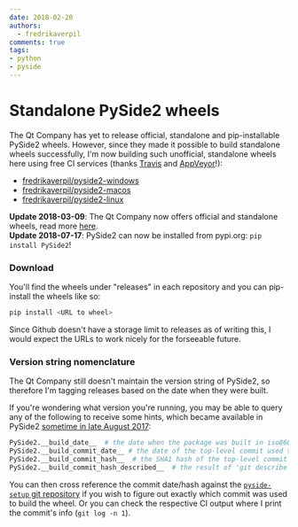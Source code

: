 ```yaml
---
date: 2018-02-20
authors:
  - fredrikaverpil
comments: true
tags:
- python
- pyside
---
```


# Standalone PySide2 wheels

The Qt Company has yet to release official, standalone and pip-installable PySide2 wheels. However, since they made it possible to build standalone wheels successfully, I'm now building such unofficial, standalone wheels here using free CI services (thanks [Travis](https://travis-ci.org/) and [AppVeyor](https://www.appveyor.com/)!):

<!-- more -->

- [fredrikaverpil/pyside2-windows](https://github.com/fredrikaverpil/pyside2-windows)
- [fredrikaverpil/pyside2-macos](https://github.com/fredrikaverpil/pyside2-macos)
- [fredrikaverpil/pyside2-linux](https://github.com/fredrikaverpil/pyside2-linux)

**Update 2018-03-09**: The Qt Company now offers official and standalone wheels, read more [here](2018-03-09-official-pyside2-wheels.md).  
**Update 2018-07-17**: PySide2 can now be installed from pypi.org: `pip install PySide2`!


### Download

You'll find the wheels under "releases" in each repository and you can pip-install the wheels like so:

```bash
pip install <URL to wheel>
```

Since Github doesn't have a storage limit to releases as of writing this, I would expect the URLs to work nicely for the forseeable future.


### Version string nomenclature

The Qt Company still doesn't maintain the version string of PySide2, so therefore I'm tagging releases based on the date when they were built.

If you're wondering what version you're running, you may be able to query any of the following to receive some hints, which became available in PySide2 [sometime in late August 2017](https://codereview.qt-project.org/#/c/202199/):

```python
PySide2.__build_date__  # the date when the package was built in iso8601 format
PySide2.__build_commit_date__ # the date of the top-level commit used to build the package
PySide2.__build_commit_hash__  # the SHA1 hash of the top-level commit
PySide2.__build_commit_hash_described__  # the result of 'git describe commmit'
```

You can then cross reference the commit date/hash against the [`pyside-setup` git repository](http://code.qt.io/cgit/pyside/pyside-setup.git/) if you wish to figure out exactly which commit was used to build the wheel. Or you can check the respective CI output where I print the commit's info (`git log -n 1`).